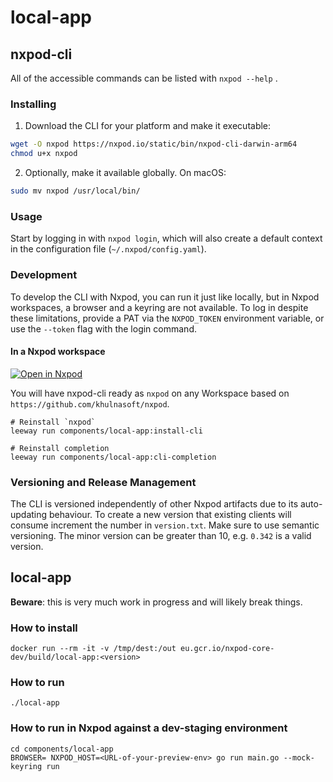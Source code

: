 # local-app

## nxpod-cli

All of the accessible commands can be listed with `nxpod --help` .

### Installing

1. Download the CLI for your platform and make it executable:

```bash
wget -O nxpod https://nxpod.io/static/bin/nxpod-cli-darwin-arm64
chmod u+x nxpod
```

2. Optionally, make it available globally. On macOS:

```bash
sudo mv nxpod /usr/local/bin/
```

### Usage

Start by logging in with `nxpod login`, which will also create a default context in the configuration file (`~/.nxpod/config.yaml`).

### Development

To develop the CLI with Nxpod, you can run it just like locally, but in Nxpod workspaces, a browser and a keyring are not available. To log in despite these limitations, provide a PAT via the `NXPOD_TOKEN` environment variable, or use the `--token` flag with the login command.

#### In a Nxpod workspace

[![Open in Nxpod](https://www.nxpod.khulnasoft.com/svg/open-in-nxpod.svg)](https://nxpod.io/#https://github.com/khulnasoft/nxpod)

You will have nxpod-cli ready as `nxpod` on any Workspace based on `https://github.com/khulnasoft/nxpod`.

```
# Reinstall `nxpod`
leeway run components/local-app:install-cli

# Reinstall completion
leeway run components/local-app:cli-completion
```

### Versioning and Release Management

The CLI is versioned independently of other Nxpod artifacts due to its auto-updating behaviour.
To create a new version that existing clients will consume increment the number in `version.txt`. Make sure to use semantic versioning. The minor version can be greater than 10, e.g. `0.342` is a valid version.

## local-app

**Beware**: this is very much work in progress and will likely break things.

### How to install

```
docker run --rm -it -v /tmp/dest:/out eu.gcr.io/nxpod-core-dev/build/local-app:<version>
```

### How to run

```
./local-app
```

### How to run in Nxpod against a dev-staging environment

```
cd components/local-app
BROWSER= NXPOD_HOST=<URL-of-your-preview-env> go run main.go --mock-keyring run
```
